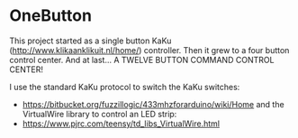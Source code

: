 # OneButton

This project started as a single button KaKu (http://www.klikaanklikuit.nl/home/) controller. 
Then it grew to a four button control center.
And at last... A TWELVE BUTTON COMMAND CONTROL CENTER!

I use the standard KaKu protocol to switch the KaKu switches:
* https://bitbucket.org/fuzzillogic/433mhzforarduino/wiki/Home 
and the VirtualWire library to control an LED strip:
* https://www.pjrc.com/teensy/td_libs_VirtualWire.html 
